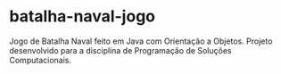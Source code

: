 # batalha-naval-jogo
Jogo de Batalha Naval feito em Java com Orientação a Objetos. Projeto desenvolvido para a disciplina de Programação de Soluções Computacionais.
